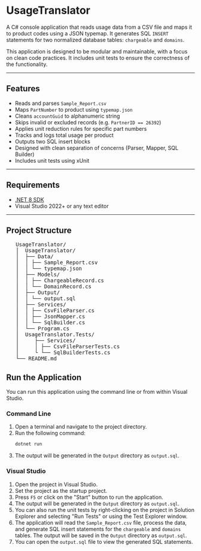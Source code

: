 # UsageTranslator

A C# console application that reads usage data from a CSV file and maps it to product codes using a JSON typemap. It generates SQL `INSERT` statements for two normalized database tables: `chargeable` and `domains`.

This application is designed to be modular and maintainable, with a focus on clean code practices. It includes unit tests to ensure the correctness of the functionality.

---

## Features

- Reads and parses `Sample_Report.csv`
- Maps `PartNumber` to product using `typemap.json`
- Cleans `accountGuid` to alphanumeric string
- Skips invalid or excluded records (e.g. `PartnerID == 26392`)
- Applies unit reduction rules for specific part numbers
- Tracks and logs total usage per product
- Outputs two SQL insert blocks
- Designed with clean separation of concerns (Parser, Mapper, SQL Builder)
- Includes unit tests using xUnit

---

## Requirements

- [.NET 8 SDK](https://dotnet.microsoft.com/en-us/download)
- Visual Studio 2022+ or any text editor

---

## Project Structure

<pre>
   UsageTranslator/
   │  UsageTranslator/
   │  ├── Data/
   │  │ ├── Sample_Report.csv
   │  │ └── typemap.json
   │  ├── Models/
   │  │ ├── ChargeableRecord.cs
   │  │ └── DomainRecord.cs
   │  ├── Output/
   │  │ └── output.sql
   │  ├── Services/
   │  │ ├── CsvFileParser.cs
   │  │ ├── JsonMapper.cs
   │  │ └── SqlBuilder.cs   
   │  └── Program.cs
   │  UsageTranslator.Tests/
   │     ├── Services/
   │     │ ├── CsvFileParserTests.cs
   │     └ └── SqlBuilderTests.cs
   └── README.md
</pre>

## Run the Application
You can run this application using the command line or from within Visual Studio.

### Command Line
1. Open a terminal and navigate to the project directory.
2. Run the following command:
   ```bash
   dotnet run
   ```
1. The output will be generated in the `Output` directory as `output.sql`.

### Visual Studio
1. Open the project in Visual Studio.
1. Set the project as the startup project.
1. Press `F5` or click on the "Start" button to run the application.
1. The output will be generated in the `Output` directory as `output.sql`.
1. You can also run the unit tests by right-clicking on the project in Solution Explorer and selecting "Run Tests" or using the Test Explorer window.
1. The application will read the `Sample_Report.csv` file, process the data, and generate SQL insert statements for the `chargeable` and `domains` tables. The output will be saved in the `Output` directory as `output.sql`.
1. You can open the `output.sql` file to view the generated SQL statements.
